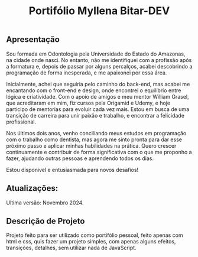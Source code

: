 <h1 align="center">Portifólio Myllena Bitar-DEV</h1>
<img src="https://github.com/user-attachments/assets/9c649bf4-21c2-4d3c-8d32-47ad7c2c3913" alt="">
<h2>Apresentação</h2>
Sou formada em Odontologia pela Universidade do Estado do Amazonas, na cidade onde nasci. No entanto, não me identifiquei com a profissão após a formatura e, depois de passar por alguns percalços, acabei descobrindo a programação de forma inesperada, e me apaixonei por essa área.

Inicialmente, achei que seguiria pelo caminho do back-end, mas acabei me encantando com o front-end e design, onde encontrei o equilíbrio entre lógica e criatividade. Com o apoio de amigos e meu mentor William Grasel, que acreditaram em mim, fiz cursos pela Origamid e Udemy, e hoje participo de mentorias para evoluir cada vez mais. Estou em busca de uma transição de carreira para unir paixão e trabalho, e encontrar a felicidade profissional.

Nos últimos dois anos, venho conciliando meus estudos em programação com o trabalho como dentista, mas agora me sinto pronta para dar esse próximo passo e aplicar minhas habilidades na prática. Quero crescer continuamente e contribuir de forma significativa com o que me proponho a fazer, ajudando outras pessoas e aprendendo todos os dias.

Estou disponivel e entusiasmada para novos desafios!
<h2>Atualizações:</h2>
Ultima versão: Novembro 2024.
<h2>Descrição de Projeto</h2>
Projeto feito para ser utilizado como portifólio pessoal, feito apenas com html e css, quis fazer um projeto simples, com apenas alguns efeitos, transições, detalhes, sem utilizar nada de JavaScript.



